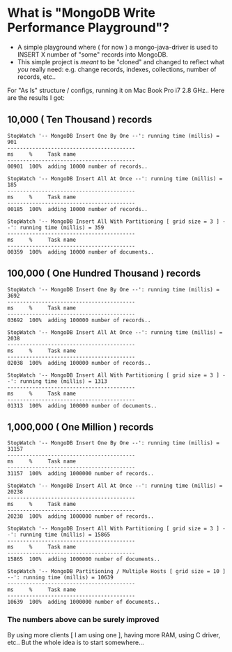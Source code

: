# What is "MongoDB Write Performance Playground"? ##

+ A simple playground where ( for now ) a mongo-java-driver is used to INSERT X number of "some" records into MongoDB.
+ This simple project is _meant_ to be "cloned" and changed to reflect what _you_ really need: e.g. change records, indexes, collections, number of records, etc..

For "As Is" structure / configs, running it on Mac Book Pro i7 2.8 GHz.. Here are the results I got:

## 10,000 ( Ten Thousand ) records

    StopWatch '-- MongoDB Insert One By One --': running time (millis) = 901
    -----------------------------------------
    ms     %     Task name
    -----------------------------------------
    00901  100%  adding 10000 number of records..

    StopWatch '-- MongoDB Insert All At Once --': running time (millis) = 185
    -----------------------------------------
    ms     %     Task name
    -----------------------------------------
    00185  100%  adding 10000 number of records..

    StopWatch '-- MongoDB Insert All With Partitioning [ grid size = 3 ] --': running time (millis) = 359
    -----------------------------------------
    ms     %     Task name
    -----------------------------------------
    00359  100%  adding 10000 number of documents..

## 100,000 ( One Hundred Thousand ) records

    StopWatch '-- MongoDB Insert One By One --': running time (millis) = 3692
    -----------------------------------------
    ms     %     Task name
    -----------------------------------------
    03692  100%  adding 100000 number of records..

    StopWatch '-- MongoDB Insert All At Once --': running time (millis) = 2038
    -----------------------------------------
    ms     %     Task name
    -----------------------------------------
    02038  100%  adding 100000 number of records..

    StopWatch '-- MongoDB Insert All With Partitioning [ grid size = 3 ] --': running time (millis) = 1313
    -----------------------------------------
    ms     %     Task name
    -----------------------------------------
    01313  100%  adding 100000 number of documents..

## 1,000,000 ( One Million ) records

    StopWatch '-- MongoDB Insert One By One --': running time (millis) = 31157
    -----------------------------------------
    ms     %     Task name
    -----------------------------------------
    31157  100%  adding 1000000 number of records..

    StopWatch '-- MongoDB Insert All At Once --': running time (millis) = 20238
    -----------------------------------------
    ms     %     Task name
    -----------------------------------------
    20238  100%  adding 1000000 number of records..

    StopWatch '-- MongoDB Insert All With Partitioning [ grid size = 3 ] --': running time (millis) = 15865
    -----------------------------------------
    ms     %     Task name
    -----------------------------------------
    15865  100%  adding 1000000 number of documents..

    StopWatch '-- MongoDB Partitioning / Multiple Hosts [ grid size = 10 ] --': running time (millis) = 10639
    -----------------------------------------
    ms     %     Task name
    -----------------------------------------
    10639  100%  adding 1000000 number of documents..

### The numbers above can be surely improved

 By using more clients [ I am using one ], having more RAM, using C driver, etc..
 But the whole idea is to start somewhere...
